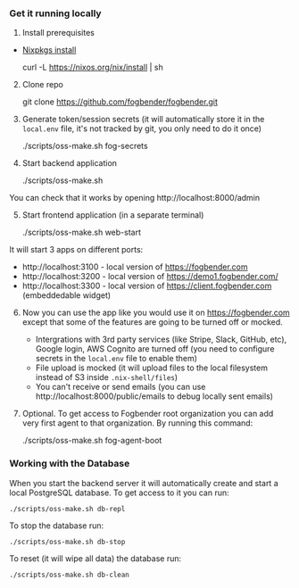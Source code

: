 ### Get it running locally

1. Install prerequisites

- [Nixpkgs install](https://nixos.org/nix/download.html)

  curl -L https://nixos.org/nix/install | sh

2. Clone repo

   git clone https://github.com/fogbender/fogbender.git

3. Generate token/session secrets (it will automatically store it in the `local.env` file, it's not tracked by git, you only need to do it once)

   ./scripts/oss-make.sh fog-secrets

4. Start backend application

   ./scripts/oss-make.sh

You can check that it works by opening http://localhost:8000/admin

5. Start frontend application (in a separate terminal)

   ./scripts/oss-make.sh web-start

It will start 3 apps on different ports:

- http://localhost:3100 - local version of https://fogbender.com
- http://localhost:3200 - local version of https://demo1.fogbender.com/
- http://localhost:3300 - local version of https://client.fogbender.com (embeddedable widget)

6. Now you can use the app like you would use it on https://fogbender.com except that some of the features are going to be turned off or mocked.

   - Intergrations with 3rd party services (like Stripe, Slack, GitHub, etc), Google login, AWS Cognito are turned off (you need to configure secrets in the `local.env` file to enable them)
   - File upload is mocked (it will upload files to the local filesystem instead of S3 inside `.nix-shell/files`)
   - You can't receive or send emails (you can use http://localhost:8000/public/emails to debug locally sent emails)

7. Optional. To get access to Fogbender root organization you can add very first agent to that organization. By running this command:

   ./scripts/oss-make.sh fog-agent-boot

### Working with the Database

When you start the backend server it will automatically create and start a local PostgreSQL database. To get access to it you can run:

    ./scripts/oss-make.sh db-repl

To stop the database run:

    ./scripts/oss-make.sh db-stop

To reset (it will wipe all data) the database run:

    ./scripts/oss-make.sh db-clean
